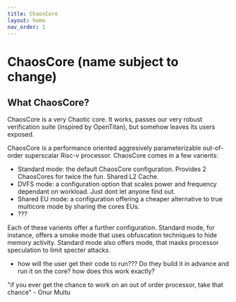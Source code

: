```yaml
---
title: ChaosCore
layout: home
nav_order: 1
---
```



# ChaosCore (name subject to change)

## What ChaosCore? 



ChaosCore is a very Chaotic core. It works, passes our very robust verification suite (inspired by OpenTitan), but somehow leaves its users exposed. 


ChaosCore is a performance oriented aggresively parameterizable out-of-order superscalar Risc-v processor. ChaosCore comes in a few varients:

* Standard mode: the default ChaosCore configuration. Provides 2 ChaosCores for twice the fun. Shared L2 Cache.
* DVFS mode: a configuration option that scales power and frequency dependant on workload. Just dont let anyone find out. 
* Shared EU mode: a configuration offering a cheaper alternative to true multicore mode by sharing the cores EUs. 
* ???

Each of these varients offer a further configuration. Standard mode, for instance, offers a smoke mode that uses obfuscation techniques to hide memory activity. Standard mode also offers <clever mode for non speculative> mode, that masks processor speculation to limit specter attacks. 


* how will the user get their code to run??? Do they build it in advance and run it on the core? how does this work exactly?
















"if you ever get the chance to work on an out of order processor, take that chance" - Onur Multu